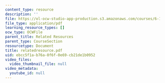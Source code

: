 ```yaml
---
content_type: resource
description: ''
file: https://ol-ocw-studio-app-production.s3.amazonaws.com/courses/6-111-introductory-digital-systems-laboratory-spring-2006/ebcc5f1ab76a0f6f0e69cb21de1b0952_relatedresource.pdf
file_type: application/pdf
learning_resource_types: []
ocw_type: OCWFile
parent_title: Related Resources
parent_type: CourseSection
resourcetype: Document
title: relatedresource.pdf
uid: ebcc5f1a-b76a-0f6f-0e69-cb21de1b0952
video_files:
  video_thumbnail_file: null
video_metadata:
  youtube_id: null
---
```

